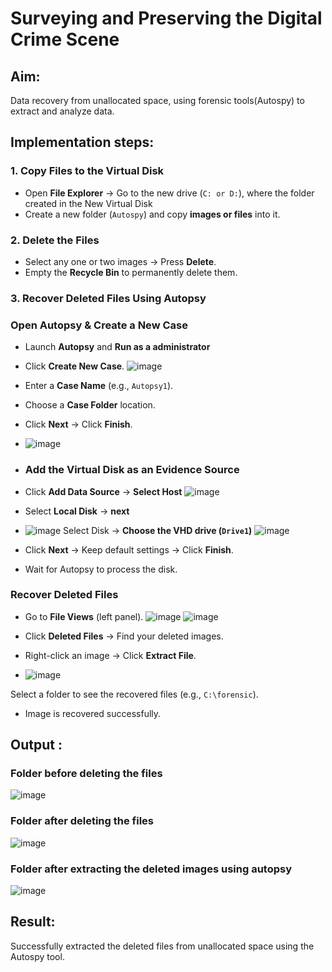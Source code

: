 # Surveying and Preserving the Digital Crime Scene

## **Aim:**
Data recovery from unallocated space, using forensic tools(Autospy) to extract and analyze data.

## **Implementation steps:**

### **1. Copy Files to the Virtual Disk**  
- Open **File Explorer** → Go to the new drive (`C: or D:`), where the folder created in the New Virtual Disk
- Create a new folder (`Autospy`) and copy **images or files** into it.  

### **2. Delete the Files**  
- Select any one or two images → Press **Delete**.  
- Empty the **Recycle Bin** to permanently delete them.  

### **3. Recover Deleted Files Using Autopsy**  
### **Open Autopsy & Create a New Case** 

- Launch **Autopsy** and **Run as a administrator**  
- Click **Create New Case**.
 ![image](https://github.com/user-attachments/assets/bc7785cd-d9cb-4eed-913e-be53b7715344) 

- Enter a **Case Name** (e.g., `Autopsy1`).  
- Choose a **Case Folder** location.  
- Click **Next** → Click **Finish**. 
- ![image](https://github.com/user-attachments/assets/cb4d9f43-6976-483e-b1e1-f1fe67b75e8f)
- ### **Add the Virtual Disk as an Evidence Source**  
- Click **Add Data Source**  → **Select Host**
![image](https://github.com/user-attachments/assets/5fd7d364-fa4d-4c5b-b3ac-5734073fab05)
- Select **Local Disk** → **next**
- ![image](https://github.com/user-attachments/assets/b9205035-45a6-4f85-8329-83441e4d7b34)
 Select Disk → **Choose the VHD drive (`Drive1`)**
![image](https://github.com/user-attachments/assets/31068bf6-3a28-449e-85c7-6cb293d408e8)

- Click **Next** → Keep default settings → Click **Finish**.  
- Wait for Autopsy to process the disk.  

### **Recover Deleted Files**  
- Go to **File Views** (left panel).
![image](https://github.com/user-attachments/assets/db580ed6-d75e-43e1-8612-143a18122312)
![image](https://github.com/user-attachments/assets/6c49c60e-a367-4052-ae68-9bc994b6a6ce)

- Click **Deleted Files** → Find your deleted images.  
- Right-click an image → Click **Extract File**.
- ![image](https://github.com/user-attachments/assets/ddb19aef-b88d-4409-b8a2-44845f4ce6f3)

 Select a folder to see the recovered files (e.g., `C:\forensic`).  
- Image is recovered successfully.
## Output :
### Folder before deleting the files
![image](https://github.com/user-attachments/assets/dcc27727-d84e-4b10-9ec6-a86b2179d494)

### Folder after deleting the files
![image](https://github.com/user-attachments/assets/de3193d8-6370-418a-9729-fad7dc20de7f)

### Folder after extracting the deleted images using autopsy
![image](https://github.com/user-attachments/assets/7b73ec71-df3a-4df7-b724-3faa46bb024f)

## Result:
Successfully extracted the deleted files from unallocated space using the Autospy tool.


 

